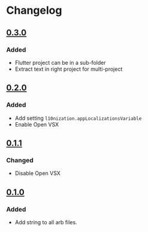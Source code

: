 # Changelog

## [0.3.0]

### Added

- Flutter project can be in a sub-folder
- Extract text in right project for multi-project

## [0.2.0]

### Added

- Add setting `l10nization.appLocalizationsVariable`
- Enable Open VSX

## [0.1.1]

### Changed

- Disable Open VSX

## [0.1.0]

### Added

- Add string to all arb files.

[0.3.0]: https://github.com/lsaudon/l10nization/releases/tag/release-0.3.0
[0.2.0]: https://github.com/lsaudon/l10nization/releases/tag/release-0.2.0
[0.1.1]: https://github.com/lsaudon/l10nization/releases/tag/release-0.1.1
[0.1.0]: https://github.com/lsaudon/l10nization/releases/tag/release-0.1.0
